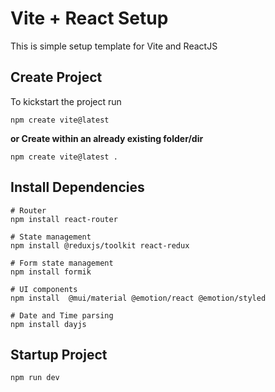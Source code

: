 ﻿
# Vite + React Setup
This is simple setup template for Vite and ReactJS

## Create Project
To kickstart the project run

    npm create vite@latest
    
  **or Create within an already existing folder/dir** 

    npm create vite@latest .

   ## Install Dependencies

	# Router
    npm install react-router 

	# State management
    npm install @reduxjs/toolkit react-redux 

	# Form state management
	npm install formik
	
	# UI components
	npm install	 @mui/material @emotion/react @emotion/styled

	# Date and Time parsing
	npm install dayjs
	
## Startup Project

    npm run dev

